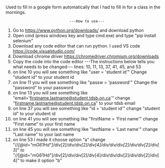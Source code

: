 Used to fill in a google form automatically that I had to fill in for a class in the mornings.

                                 ---How to use---
1.  Go to https://www.python.org/downloads/ and download python
2.  Open cmd (press windows key and type cmd.exe) and type "pip install selenium"
3.  Download any code editor that can run python. I used VS code https://code.visualstudio.com/
4.  Download chrome driver https://chromedriver.chromium.org/downloads
5.  Copy the code into the code editor
      ---The instructions below tells you what needs to be changed---
      lines: 10, 11, 13, 37, 41, 45, and 53
6.  on line 10 you will see something like "user = 'student id'" Change "student id" to your student id 
7.  on line 11 you will see something like "passw = 'password'" Change the "password" to your password
8.  on line 13 you will see something like "email='firstname.lastname@student.tdsb.on.ca'" change "firstname.lastname@student.tdsb.on.ca" to your tdsb email
9.  on line 37 you will see something like "id = 'student id'" change "student id" to your student id
10. on line 41 you will see something like "firstName = 'First name'" change "First name" to your first name
11. on line 45 you will see something like "lastName = 'Last name'" change "Last name" to your last name
12. on line 53 I made it choose option "a" change "//*[@id="mG61Hd"]/div[2]/div/div[2]/div[4]/div/div/div[2]/div/div[2]/div[3]" to 
   "//*[@id="mG61Hd"]/div[2]/div/div[2]/div[4]/div/div/div[2]/div/div[2]/div[4]" to make it option "b"   
   
 
